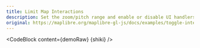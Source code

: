 ```yaml
---
title: Limit Map Interactions
description: Set the zoom/pitch range and enable or disable UI handlers on the map.
original: https://maplibre.org/maplibre-gl-js/docs/examples/toggle-interaction-handlers/
---
```


<script lang="ts">
  import Demo from "./LimitInteraction.svelte";
  import demoRaw from "./LimitInteraction.svelte?raw";
  import CodeBlock from "../../CodeBlock.svelte";
  let { shiki } = $props();
</script>

<Demo />

<CodeBlock content={demoRaw} {shiki} />

